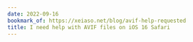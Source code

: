 ```yaml
---
date: 2022-09-16
bookmark_of: https://xeiaso.net/blog/avif-help-requested
title: I need help with AVIF files on iOS 16 Safari
---
```

